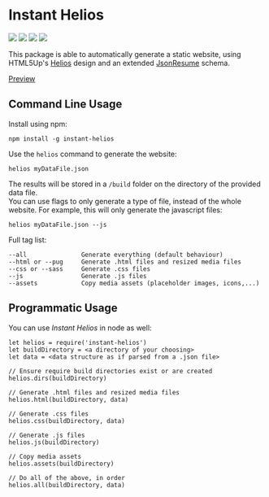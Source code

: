 # Instant Helios
[![](https://img.shields.io/npm/v/instant-helios.svg)](https://www.npmjs.com/package/instant-helios) [![](https://travis-ci.org/Jaliborc/instant-helios.svg)](https://travis-ci.org/Jaliborc/instant-helios/) ![](https://david-dm.org/jaliborc/instant-helios.svg) ![](https://img.shields.io/npm/l/instant-helios.svg)

This package is able to automatically generate a static website, using  HTML5Up's [Helios](https://html5up.net/helios) design and an extended [JsonResume](https://jsonresume.org/) schema.

[Preview](http://jaliborc.com/)

## Command Line Usage
Install using npm:

    npm install -g instant-helios

Use the `helios` command to generate the website:

    helios myDataFile.json

The results will be stored in a `/build` folder on the directory of the provided data file.  
You can use flags to only generate a type of file, instead of the whole website. For example, this will only generate the javascript files:

    helios myDataFile.json --js

Full tag list:

    --all               Generate everything (default behaviour)
    --html or --pug     Generate .html files and resized media files
    --css or --sass     Generate .css files
    --js                Generate .js files
    --assets            Copy media assets (placeholder images, icons,...)

## Programmatic Usage
You can use *Instant Helios* in node as well:

    let helios = require('instant-helios')
    let buildDirectory = <a directory of your choosing>
    let data = <data structure as if parsed from a .json file>

    // Ensure require build directories exist or are created
    helios.dirs(buildDirectory)

    // Generate .html files and resized media files
    helios.html(buildDirectory, data)

    // Generate .css files
    helios.css(buildDirectory, data)

    // Generate .js files
    helios.js(buildDirectory)

    // Copy media assets
    helios.assets(buildDirectory)

    // Do all of the above, in order
    helios.all(buildDirectory, data)
